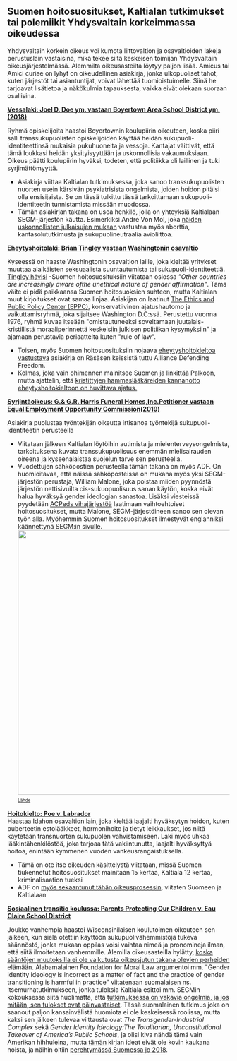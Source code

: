 ##  Suomen hoitosuositukset, Kaltialan tutkimukset tai polemiikit Yhdysvaltain korkeimmassa oikeudessa
Yhdysvaltain korkein oikeus voi kumota liittovaltion ja osavaltioiden lakeja perustuslain vastaisina, mikä tekee siitä keskeisen toimijan Yhdysvaltain oikeusjärjestelmässä. Alemmilta oikeusasteilta löytyy paljon lisää. Amicus tai Amici curiae on lyhyt on oikeudellinen asiakirja, jonka ulkopuoliset tahot, kuten järjestöt tai asiantuntijat, voivat lähettää tuomioistuimelle. Siinä he tarjoavat lisätietoa ja näkökulmia tapauksesta, vaikka eivät olekaan suoraan osallisina.


[**Vessalaki: Joel D. Doe ym. vastaan Boyertown Area School District ym. (2018)**](https://www.supremecourt.gov/DocketPDF/18/18-658/76790/20181219123208440_18-658%20Amicus%20Brief%20of%20Dr.%20Miriam%20Grossman%20et%20al..pdf)

Ryhmä opiskelijoita haastoi Boyertownin koulupiirin oikeuteen, koska piiri salli transsukupuolisten opiskelijoiden käyttää heidän sukupuoli-identiteettinsä mukaisia pukuhuoneita ja vessoja. Kantajat väittivät, että tämä loukkasi heidän yksityisyyttään ja uskonnollisia vakaumuksiaan. Oikeus päätti koulupiirin hyväksi, todeten, että politiikka oli laillinen ja tuki syrjimättömyyttä.
- Asiakirja viittaa Kaltialan tutkimuksessa, joka sanoo transsukupuolisten nuorten usein kärsivän psykiatrisista ongelmista, joiden hoidon pitäisi olla ensisijaista. Se on tässä tulkittu tässä tarkoittamaan sukupuoli-identiteetin tunnistamista missään muodossa.
- Tämän asiakirjan takana on usea henkilö, jolla on yhteyksiä Kaltialaan SEGM-järjestön käutta. Esimerkiksi Andre Von Mol, joka [näiden uskonnollisten julkaisujen mukaan](https://shop.bethel.com/collections/andre-van-mol-md) vastustaa myös aborttia, kantasolututkimusta ja sukupuolineutraalia avioliittoa.

[**Eheytyshoitolaki: Brian Tingley vastaan Washingtonin osavaltio**](https://www.supremecourt.gov/DocketPDF/22/22-942/265658/20230428141210218_Amicus%20Curiae%20Brief%20of%20Ethics%20and%20Public%20Policy%20Ctr.pdf)

Kyseessä on haaste Washingtonin osavaltion laille, joka kieltää yritykset muuttaa alaikäisten seksuaalista suuntautumista tai sukupuoli-identiteettiä. [Tingley hävisi](https://www.nclrights.org/our-work/cases/tingley-v-ferguson/)
-Suomen hoitosuosituksiin viitataan osiossa *"Other countries are increasingly aware ofthe unethical nature of gender affirmation"*. Tämä väite ei pidä paikkaansa Suomen hoitosuoksien suhteen, mutta Kaltialan muut kirjoitukset ovat samaa linjaa.
Asiakijan on laatinut [The Ethics and Public Policy Center (EPPC)](https://en.wikipedia.org/wiki/Ethics_and_Public_Policy_Center), konservatiivinen ajatushautomo ja vaikuttamisryhmä, joka sijaitsee Washington D.C:ssä. Perustettu vuonna 1976, ryhmä kuvaa itseään "omistautuneeksi soveltamaan juutalais-kristillistä moraaliperinnettä keskeisiin julkisen politiikan kysymyksiin" ja ajamaan perustavia periaatteita kuten "rule of law".
- Toisen, myös Suomen hoitosuosituksiin nojaava [eheytyshoitokieltoa vastustava](https://www.supremecourt.gov/DocketPDF/22/22-942/259917/20230327112233200_2023.03.27%20USSC%20Petition%20for%20Writ%20of%20Certiorari.pdf) asiakirja on Räsäsen keissistä tuttu Alliance Defending Freedom.
- Kolmas, joka vain ohimennen mainitsee Suomen ja linkittää Palkoon, mutta ajattelin, että [kristittyjen hammaslääkäreiden kannanotto eheytyshoitokieltoon on huvittava ajatus.](https://www.supremecourt.gov/DocketPDF/22/22-942/265586/20230427164102758_CMDA%20v2.pdf)

[**Syrjintäoikeus: G.& G.R. Harris Funeral Homes,Inc.Petitioner vastaan Equal Employment Opportunity Commission(2019)**](https://www.supremecourt.gov/DocketPDF/18/18-107/113231/20190822134020283_18-107%20Amici%20BOM%20National%20Medical%20and%20Policy%20Groups.pdf)

Asiakirja puolustaa työntekijän oikeutta irtisanoa työntekijä sukupuoli-identiteetin perusteella
- Viitataan jälkeen Kaltialan löytöihin autimista ja mielenterveysongelmista, tarkoituksena kuvata transsukupuolisuus enemmän mielisairauden oireena ja kyseenalaistaa suojelun tarve sen perusteella.
- Vuodettujen sähköpostien perusteella tämän takana on myös ADF. On huomioitavaa, että näissä sähköposteissa on mukana myös yksi SEGM-järjestön perustaja, William Malone, joka poistaa miiden pyynnöstä järjestön nettisivuilta cis-sukuopuolisuus sanan käytön, koska eivät halua hyväksyä gender ideologian sanastoa. Lisäksi viesteissä pyydetään [ACPeds vihajärjestöä](https://glaad.org/gap/american-college-pediatricians/) laatimaan vaihtoehtoiset hoitosuositukset, mutta Malone, SEGM-järjestöineen sanoo sen olevan työn alla. Myöhemmin Suomen hoitosuositukset ilmestyvät englanniksi käännettynä SEGM:in sivulle.<br> <img src="https://sukupuolidystopia.github.io/images/ADF_scotus.png" width="600"/><br><sub><sup>[Lähde](https://maia.crimew.gay/posts/the-emails/)</sup></sub><br>

[**Hoitokielto: Poe v. Labrador**](https://www.supremecourt.gov/DocketPDF/23/23A763/301689/20240228120203697_23A763%20Labrador%20v.%20Poe%20Compiled%20Supp%20Appx.pdf)<br>
Haastaa Idahon osavaltion lain, joka kieltää laajalti hyväksytyn hoidon, kuten puberteetin estolääkkeet, hormonihoito ja tietyt leikkaukset, jos niitä käytetään transnuorten sukupuolen vahvistamiseen. Laki myös uhkaa lääkintähenkilöstöä, joka tarjoaa tätä vakiintunutta, laajalti hyväksyttyä hoitoa, enintään kymmenen vuoden vankeusrangaistuksella.
-  Tämä on ote itse  oikeuden käsittelystä viitataan, missä Suomen tiukennetut hoitosuositukset mainitaan 15 kertaa, Kaltiala 12 kertaa, kriminalisaation tueksi
-  ADF on [myös sekaantunut tähän oikeusprosessin](https://www.supremecourt.gov/DocketPDF/23/23A763/300889/20240220100700247_Poe%20v%20Labrador%20SCOTUS%20Application%20for%20Stay.pdf), viitaten Suomeen ja Kaltialaan

[**Sosiaalinen transitio koulussa: Parents Protecting Our Children v.
Eau Claire School District**](https://www.supremecourt.gov/DocketPDF/23/23-1280/316294/20240703104214386_Parents%20Protecting%20Our%20Children%20v.%20Eau%20Claire%20cert%20amicus%20brief%20FINAL.pdf)

Joukko vanhempia haastoi Wisconsinilaisen koulutoimen oikeuteen sen jälkeen, kun sielä otettiin käyttöön sukupuolivähemmistöjä tukeva säännöstö, jonka mukaan oppilas voisi vaihtaa nimeä ja pronomineja ilman, että siitä ilmoitetaan vanhemmille. Alemilla oikeusasteilla hylätty, [koska sääntöjen muutoksilla ei ole vaikutusta oikeusjutun takana olevien perheiden](https://www.wpr.org/news/eau-claire-parents-ask-us-supreme-court-to-strike-down-school-district-gender-support-plan) elämään. Alabamalainen Foundation for Moral Law argumentoi mm. "Gender identity ideology is incorrect as a matter of fact and the practice of gender transitioning is harmful in practice" viitatenaan suomalaisen ns. itsemurhatutkimukseen, jonka tuloksia Kaltiala esittoi mm. SEGMin kokouksessa siitä huolimatta, että [tutkimuksessa on vakavia ongelmia, ja jos mitään, sen tulokset ovat päinvastaiset](https://www.losangelesblade.com/2024/02/25/problematic-new-finnish-study-shows-trans-care-saves-lives/). Tässä suomalainen tutkimus joka on saanout paljon kansainvälistä huomiota ei ole keskeisessä roolissa, mutta kaksi sen jälkeen tulevaa viittausta ovat *The Transgender-Industrial Complex* sekä *Gender Identity Ideology:The Totalitarian, Unconstitutional Takeover of America’s Public Schools*, ja olisi kiva nähdä tämä vain Amerikan hihhuleina, mutta [tämän](https://cambridgescholars.com/product/978-1-5275-0398-4) kirjan ideat eivät ole kovin kaukana noista, ja näihin oltiin [perehtymässä Suomessa jo 2018](https://www.duodecimlehti.fi/duo14555).
